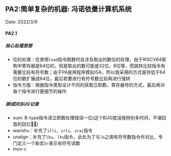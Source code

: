 ## PA2:简单复杂的机器: 冯诺依曼计算机系统

Date:	2022/3/9

#### PA2.1

##### 核心处理思想

* 位的处理：在使用`load`指令取数时会涉及取出的数位的处理，由于RISCV64架构中寄存器是64位的，但是取出的数可能是32位，8位等，而跳转比较指令有需要比较有符号数；由于PA是用程序模拟ISA，所以我采用的方式是将低于64位的数扩展成64位，最后若要进行有符号数比较再进行强转
* 指令方面：根据指令类型设计不同的获取立即数，寄存器号的方式，最后再对每个指令进行更细节的操作

##### 测试DEBUG记录

* sum:	B-type指令读立即数处理错误一位(这个BUG耽误我特别多时间，不堪回首的回忆🤦‍♀️)
* wanshu：补充了`slli`、`srli`、`srai`指令
* unalign：补充了`lbu`、`lhu`指令，此处为了与`lb`之类有符号数指令作对比，专门定义一个新宏`Sr`表示有符号读数
* mov-c

